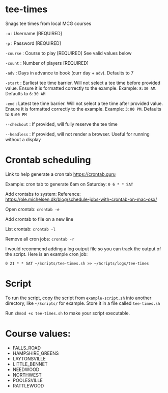 # tee-times
Snags tee times from local MCG courses

`-u` : Username [REQUIRED]

`-p` : Password [REQUIRED]

`-course` : Course to play [REQUIRED] See valid values below

`-count` : Number of players [REQUIRED]

`-adv` : Days in advance to book (curr day + `adv`). Defaults to 7

`-start` : Earliest tee time barrier. Will not select a tee time before provided value. Ensure it is formatted correctly to the example. Example: `8:30 AM`. Defaults to `6:30 AM`

`-end` : Latest tee time barrier. Will not select a tee time after provided value. Ensure it is formatted correctly to the example. Example: `3:00 PM`. Defaults to `8:00 PM`

`--checkout` : If provided, will fully reserve the tee time

`--headless` : If provided, will not render a browser. Useful for running without a display

# Crontab scheduling

Link to help generate a cron tab https://crontab.guru

Example: cron tab to generate 6am on Saturday: `0 6 * * SAT`

Add crontabs to system:
Reference: https://ole.michelsen.dk/blog/schedule-jobs-with-crontab-on-mac-osx/

Open crontab: `crontab -e`

Add crontab to file on a new line

List crontab: `crontab -l`

Remove all cron jobs: `crontab -r`

I would recommend adding a log output file so you can track the output of the script.
Here is an example cron job:

`0 21 * * SAT ~/Scripts/tee-times.sh >> ~/Scripts/logs/tee-times`

# Script

To run the script, copy the script from `example-script.sh` into another directory, like `~/Scripts/` for example. Store it in a file called `tee-times.sh`

Run `chmod +x tee-times.sh` to make your script executable.

# Course values:
- FALLS_ROAD
- HAMPSHIRE_GREENS
- LAYTONSVILLE
- LITTLE_BENNET
- NEEDWOOD
- NORTHWEST
- POOLESVILLE
- RATTLEWOOD

